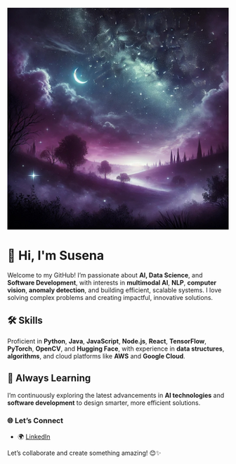 ![Pretty Background](BGPretty.jpg)

# 👋 Hi, I'm Susena  

Welcome to my GitHub! I’m passionate about **AI, Data Science**, and **Software Development**, with interests in **multimodal AI**, **NLP**, **computer vision**, **anomaly detection**, and building efficient, scalable systems. I love solving complex problems and creating impactful, innovative solutions.  

## 🛠️ Skills  
Proficient in **Python**, **Java**, **JavaScript**, **Node.js**, **React**, **TensorFlow**, **PyTorch**, **OpenCV**, and **Hugging Face**, with experience in **data structures**, **algorithms**, and cloud platforms like **AWS** and **Google Cloud**.  

## 🌱 Always Learning  
I’m continuously exploring the latest advancements in **AI technologies** and **software development** to design smarter, more efficient solutions.  

### 🌐 Let’s Connect  
- 🌍 [LinkedIn](https://www.linkedin.com/in/susena-venkatesh-nathan/)  

Let’s collaborate and create something amazing! 😊✨  
